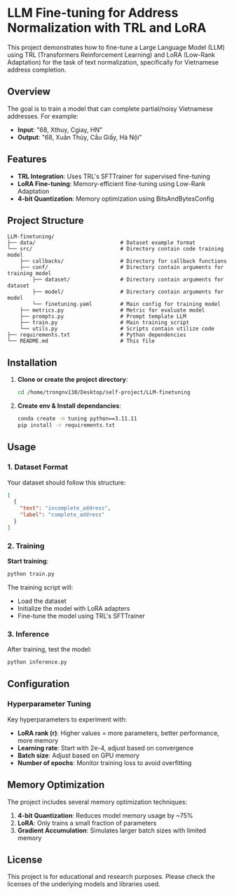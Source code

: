 # LLM Fine-tuning for Address Normalization with TRL and LoRA
This project demonstrates how to fine-tune a Large Language Model (LLM) using TRL (Transformers Reinforcement Learning) and LoRA (Low-Rank Adaptation) for the task of text normalization, specifically for Vietnamese address completion.

## Overview
The goal is to train a model that can complete partial/noisy Vietnamese addresses. For example:
- **Input**: "68, Xthuy, Cgiay, HN"
- **Output**: "68, Xuân Thủy, Cầu Giấy, Hà Nội"

## Features
- **TRL Integration**: Uses TRL's SFTTrainer for supervised fine-tuning
- **LoRA Fine-tuning**: Memory-efficient fine-tuning using Low-Rank Adaptation
- **4-bit Quantization**: Memory optimization using BitsAndBytesConfig

## Project Structure
```
LLM-finetuning/
├── data/                           # Dataset example format
└── src/                            # Directory contain code training model
    ├── callbacks/                  # Directory for callback functions
    ├── conf/                       # Directory contain arguments for training model
        ├── dataset/                # Directory contain arguments for dataset
        ├── model/                  # Directory contain arguments for model
        └── finetuning.yaml         # Main config for training model
    ├── metrics.py                  # Metric for evaluate model
    ├── prompts.py                  # Prompt template LLM
    ├── train.py                    # Main training script
    └── utils.py                    # Scripts contain utilize code
├── requirements.txt                # Python dependencies
└── README.md                       # This file
```

## Installation

1. **Clone or create the project directory**:
   ```bash
   cd /home/trongnv130/Desktop/self-project/LLM-finetuning
   ```

2. **Create env & Install dependancies**:
   ```bash
   conda create -n tuning python==3.11.11
   pip install -r requirements.txt
   ```

## Usage
### 1. Dataset Format
Your dataset should follow this structure:

```json
[
  {
    "text": "incomplete_address",
    "label": "complete_address"
  }
]
```

### 2. Training
**Start training**:
```bash
python train.py
```

The training script will:
- Load the dataset
- Initialize the model with LoRA adapters
- Fine-tune the model using TRL's SFTTrainer

### 3. Inference
After training, test the model:
```bash
python inference.py
```

## Configuration
### Hyperparameter Tuning

Key hyperparameters to experiment with:

- **LoRA rank (r)**: Higher values = more parameters, better performance, more memory
- **Learning rate**: Start with 2e-4, adjust based on convergence
- **Batch size**: Adjust based on GPU memory
- **Number of epochs**: Monitor training loss to avoid overfitting

## Memory Optimization

The project includes several memory optimization techniques:

1. **4-bit Quantization**: Reduces model memory usage by ~75%
2. **LoRA**: Only trains a small fraction of parameters
3. **Gradient Accumulation**: Simulates larger batch sizes with limited memory



## License
This project is for educational and research purposes. Please check the licenses of the underlying models and libraries used.
